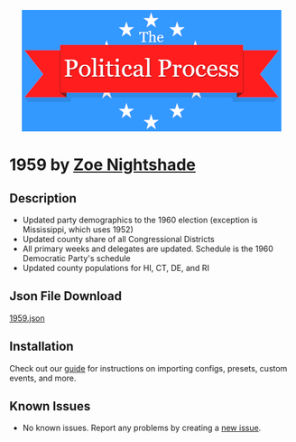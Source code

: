 <p align="center">
  <img src="https://github.com/notchrisbutler/tpp-mods/blob/main/assets/tpp.webp" alt="The Political Process Game banner"/>
</p>

# 1959 by [Zoe Nightshade](https://discord.com/users/385225470850891797)

## Description
<ul>
  <li>Updated party demographics to the 1960 election (exception is Mississippi, which uses 1952)</li>
  <li>Updated county share of all Congressional Districts</li>
  <li>All primary weeks and delegates are updated. Schedule is the 1960 Democratic Party's schedule</li>
  <li>Updated county populations for HI, CT, DE, and RI</li>
</ul>

## Json File Download
[1959.json](https://github.com/notchrisbutler/tpp-mods/blob/main/advanced_options/1959/1959V27.json)

## Installation

Check out our [guide](../.././README.md#installation) for instructions on importing configs, presets, custom events, and more.

## Known Issues

- No known issues. Report any problems by creating a [new issue](https://github.com/notchrisbutler/tpp-mods/issues/new).
